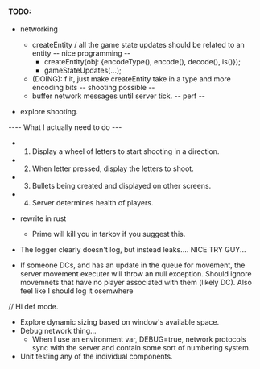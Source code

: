 #### TODO:

* networking
  * createEntity / all the game state updates should be related to an entity -- nice programming --
    * createEntity(obj: {encodeType(), encode(), decode(), is()});
    * gameStateUpdates(...);
  * (DOING): f it, just make createEntity take in a type and more encoding bits -- shooting possible --
  * buffer network messages until server tick. -- perf --

* explore shooting.

---- What I actually need to do ---
  * 1.  Display a wheel of letters to start shooting in a direction.
  * 2.  When letter pressed, display the letters to shoot.
  * 3.  Bullets being created and displayed on other screens.
  * 4.  Server determines health of players.

* rewrite in rust
  * Prime will kill you in tarkov if you suggest this.

* The logger clearly doesn't log, but instead leaks.... NICE TRY GUY...
* If someone DCs, and has an update in the queue for movement, the server
  movement executer will throw an null exception.  Should ignore movemnets that
  have no player associated with them (likely DC).  Also feel like I should log
  it osemwhere

// Hi def mode.
* Explore dynamic sizing based on window's available space.
* Debug network thing...
  * When I use an environment var, DEBUG=true, network protocols sync with the
    server and contain some sort of numbering system.
* Unit testing any of the individual components.

